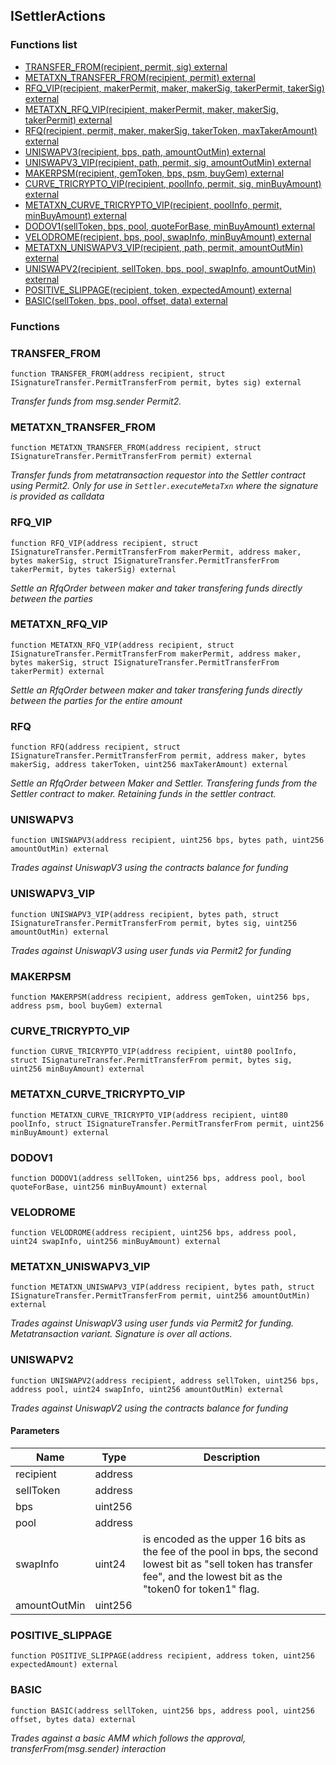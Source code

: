 
## ISettlerActions

### Functions list
- [TRANSFER_FROM(recipient, permit, sig) external](#transfer_from)
- [METATXN_TRANSFER_FROM(recipient, permit) external](#metatxn_transfer_from)
- [RFQ_VIP(recipient, makerPermit, maker, makerSig, takerPermit, takerSig) external](#rfq_vip)
- [METATXN_RFQ_VIP(recipient, makerPermit, maker, makerSig, takerPermit) external](#metatxn_rfq_vip)
- [RFQ(recipient, permit, maker, makerSig, takerToken, maxTakerAmount) external](#rfq)
- [UNISWAPV3(recipient, bps, path, amountOutMin) external](#uniswapv3)
- [UNISWAPV3_VIP(recipient, path, permit, sig, amountOutMin) external](#uniswapv3_vip)
- [MAKERPSM(recipient, gemToken, bps, psm, buyGem) external](#makerpsm)
- [CURVE_TRICRYPTO_VIP(recipient, poolInfo, permit, sig, minBuyAmount) external](#curve_tricrypto_vip)
- [METATXN_CURVE_TRICRYPTO_VIP(recipient, poolInfo, permit, minBuyAmount) external](#metatxn_curve_tricrypto_vip)
- [DODOV1(sellToken, bps, pool, quoteForBase, minBuyAmount) external](#dodov1)
- [VELODROME(recipient, bps, pool, swapInfo, minBuyAmount) external](#velodrome)
- [METATXN_UNISWAPV3_VIP(recipient, path, permit, amountOutMin) external](#metatxn_uniswapv3_vip)
- [UNISWAPV2(recipient, sellToken, bps, pool, swapInfo, amountOutMin) external](#uniswapv2)
- [POSITIVE_SLIPPAGE(recipient, token, expectedAmount) external](#positive_slippage)
- [BASIC(sellToken, bps, pool, offset, data) external](#basic)

### Functions
### TRANSFER_FROM

```solidity
function TRANSFER_FROM(address recipient, struct ISignatureTransfer.PermitTransferFrom permit, bytes sig) external
```

_Transfer funds from msg.sender Permit2._

### METATXN_TRANSFER_FROM

```solidity
function METATXN_TRANSFER_FROM(address recipient, struct ISignatureTransfer.PermitTransferFrom permit) external
```

_Transfer funds from metatransaction requestor into the Settler contract using Permit2. Only for use in `Settler.executeMetaTxn` where the signature is provided as calldata_

### RFQ_VIP

```solidity
function RFQ_VIP(address recipient, struct ISignatureTransfer.PermitTransferFrom makerPermit, address maker, bytes makerSig, struct ISignatureTransfer.PermitTransferFrom takerPermit, bytes takerSig) external
```

_Settle an RfqOrder between maker and taker transfering funds directly between the parties_

### METATXN_RFQ_VIP

```solidity
function METATXN_RFQ_VIP(address recipient, struct ISignatureTransfer.PermitTransferFrom makerPermit, address maker, bytes makerSig, struct ISignatureTransfer.PermitTransferFrom takerPermit) external
```

_Settle an RfqOrder between maker and taker transfering funds directly between the parties for the entire amount_

### RFQ

```solidity
function RFQ(address recipient, struct ISignatureTransfer.PermitTransferFrom permit, address maker, bytes makerSig, address takerToken, uint256 maxTakerAmount) external
```

_Settle an RfqOrder between Maker and Settler. Transfering funds from the Settler contract to maker.
Retaining funds in the settler contract._

### UNISWAPV3

```solidity
function UNISWAPV3(address recipient, uint256 bps, bytes path, uint256 amountOutMin) external
```

_Trades against UniswapV3 using the contracts balance for funding_

### UNISWAPV3_VIP

```solidity
function UNISWAPV3_VIP(address recipient, bytes path, struct ISignatureTransfer.PermitTransferFrom permit, bytes sig, uint256 amountOutMin) external
```

_Trades against UniswapV3 using user funds via Permit2 for funding_

### MAKERPSM

```solidity
function MAKERPSM(address recipient, address gemToken, uint256 bps, address psm, bool buyGem) external
```

### CURVE_TRICRYPTO_VIP

```solidity
function CURVE_TRICRYPTO_VIP(address recipient, uint80 poolInfo, struct ISignatureTransfer.PermitTransferFrom permit, bytes sig, uint256 minBuyAmount) external
```

### METATXN_CURVE_TRICRYPTO_VIP

```solidity
function METATXN_CURVE_TRICRYPTO_VIP(address recipient, uint80 poolInfo, struct ISignatureTransfer.PermitTransferFrom permit, uint256 minBuyAmount) external
```

### DODOV1

```solidity
function DODOV1(address sellToken, uint256 bps, address pool, bool quoteForBase, uint256 minBuyAmount) external
```

### VELODROME

```solidity
function VELODROME(address recipient, uint256 bps, address pool, uint24 swapInfo, uint256 minBuyAmount) external
```

### METATXN_UNISWAPV3_VIP

```solidity
function METATXN_UNISWAPV3_VIP(address recipient, bytes path, struct ISignatureTransfer.PermitTransferFrom permit, uint256 amountOutMin) external
```

_Trades against UniswapV3 using user funds via Permit2 for funding. Metatransaction variant. Signature is over all actions._

### UNISWAPV2

```solidity
function UNISWAPV2(address recipient, address sellToken, uint256 bps, address pool, uint24 swapInfo, uint256 amountOutMin) external
```

_Trades against UniswapV2 using the contracts balance for funding_

#### Parameters

| Name | Type | Description |
| ---- | ---- | ----------- |
| recipient | address |  |
| sellToken | address |  |
| bps | uint256 |  |
| pool | address |  |
| swapInfo | uint24 | is encoded as the upper 16 bits as the fee of the pool in bps, the second                 lowest bit as "sell token has transfer fee", and the lowest bit as the                 "token0 for token1" flag. |
| amountOutMin | uint256 |  |

### POSITIVE_SLIPPAGE

```solidity
function POSITIVE_SLIPPAGE(address recipient, address token, uint256 expectedAmount) external
```

### BASIC

```solidity
function BASIC(address sellToken, uint256 bps, address pool, uint256 offset, bytes data) external
```

_Trades against a basic AMM which follows the approval, transferFrom(msg.sender) interaction_

